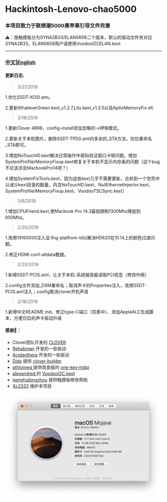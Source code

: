# Hackintosh-Lenovo-chao5000
### 本项目致力于联想潮5000黑苹果引导文件完善

⚠️：按触摸板分为SYNA2B33/ELAN0608二个版本，默认的驱动文件夹对应SYNA2B33，ELAN0608用户请使用VoodooI2CELAN.kext

  *****
### [中文](https://github.com/Xc2333/Hackintosh-Lenovo-chao5000/blob/master/README-CN.md)|[English](https://github.com/Xc2333/Hackintosh-Lenovo-chao5000/blob/master/README.md)
  
####   更新日志:
> 3/21/2019

1.优化SSDT-XOSI.aml。

2.更新WhateverGreen.kext_v1.2.7,Lilu.kext_v1.3.5以及AptioMemoryFix.efi

> 3/18/2019

1.更新Clover 4898，config-install添加忽略的-v啰嗦模式。

2.更新关于本机图片，删除SSDT-TPD0.aml内多余的_STA方法，仅仅重命名_STA即可。

3.增加NoTouchID.kext解决日常操作中密码验证窗口卡顿问题，增加SystemProfilerMemoryFixup.kext修复关于本机不显示内存条的问题（这个bug不应该涉及MacbookPro14吧？）

4.增加SystemFixTools.kext，因为这些kext几乎不需要更新，合并到一个空壳中以减少kext目录的数量，内含NoTouchID.kext、NullEthernetInjector.kext、SystemProfilerMemoryFixup.kext、VoodooTSCSync.kext）

> 3/6/2019

1.增加CPUFriend.kext,使Macbook Pro 14.3最低限制1300Mhz降低到600Mhz。

> 2/25/2019

1.改用19160000注入显卡ig-platfrom-id以解决HD620在10.14上的颜色过渡问题。

2.修正HDMI con1-alldata数据。

> 2/20/2019

1.新增SSDT-PCIS.aml，让关于本机-系统报告能读取PCI信息（修饰作用）

2.config文件添加_DSM重命名；取消声卡的Properties注入，改用SSDT-PCIS.aml注入；config取消clover开机声音

> 2/18/2019

1.新增中文README.md、修正type-C端口（完善中）、添加AppleALC生成脚本，方便日后的声卡驱动升级



####   感谢🎉：
*   Clover团队开发的 [CLOVER](https://sourceforge.net/projects/cloverefiboot/)
*   [Rehabman](https://github.com/RehabMan) 开发的一些驱动
*   [Acidanthera](https://github.com/acidanthera) 开发的一些驱动
*   [Dids](https://github.com/Dids) 提供 [clover-builder](https://github.com/Dids/clover-builder)
*   [athlonreg ](https://github.com/athlonreg)提供改良版的 [one-key-hidpi](https://github.com/athlonreg/one-key-hidpi)
*   [alexandred ](https://github.com/alexandred)的 [VoodooI2C.kext ](https://github.com/alexandred/VoodooI2C)
*   [penghubingzhou](https://github.com/penghubingzhou) 提供触摸板修改帮助
*   [Xc2333](https://github.com/Xc2333) 维护本项目
  
  ![](https://github.com/Xc2333/Hackintosh-Lenovo-chao5000/blob/master/pic/About%20this%20Mac.png)
